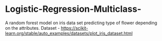 # Logistic-Regression-Multiclass-
A random forest model on iris data set predicting type of flower depending on the attributes.
 Dataset -  https://scikit-learn.org/stable/auto_examples/datasets/plot_iris_dataset.html
